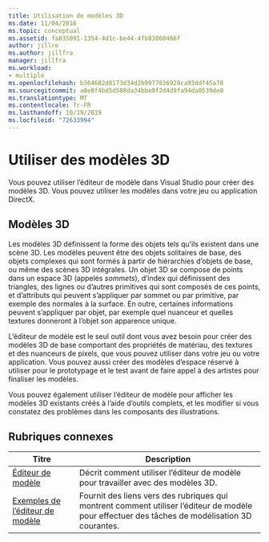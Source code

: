 ```yaml
---
title: Utilisation de modèles 3D
ms.date: 11/04/2016
ms.topic: conceptual
ms.assetid: fa035091-1354-4d1c-be44-4fb83860466f
author: jillre
ms.author: jillfra
manager: jillfra
ms.workload:
- multiple
ms.openlocfilehash: b364682d8173d34d2b9977836929ca93ddf45a78
ms.sourcegitcommit: a8e8f4bd5d508da34bbe9f2d4d9fa94da0539de0
ms.translationtype: MT
ms.contentlocale: fr-FR
ms.lasthandoff: 10/19/2019
ms.locfileid: "72633994"
---
```

# <a name="work-with-3d-models"></a>Utiliser des modèles 3D

Vous pouvez utiliser l’éditeur de modèle dans Visual Studio pour créer des modèles 3D. Vous pouvez utiliser les modèles dans votre jeu ou application DirectX.

## <a name="3d-models"></a>Modèles 3D

Les modèles 3D définissent la forme des objets tels qu’ils existent dans une scène 3D. Les modèles peuvent être des objets solitaires de base, des objets complexes qui sont formés à partir de hiérarchies d’objets de base, ou même des scènes 3D intégrales. Un objet 3D se compose de points dans un espace 3D (appelés *sommets*), d’index qui définissent des triangles, des lignes ou d’autres primitives qui sont composés de ces points, et d’attributs qui peuvent s’appliquer par sommet ou par primitive, par exemple des normales à la surface. En outre, certaines informations peuvent s’appliquer par objet, par exemple quel nuanceur et quelles textures donneront à l’objet son apparence unique.

L’éditeur de modèle est le seul outil dont vous avez besoin pour créer des modèles 3D de base comportant des propriétés de matériau, des textures et des nuanceurs de pixels, que vous pouvez utiliser dans votre jeu ou votre application. Vous pouvez aussi créer des modèles d’espace réservé à utiliser pour le prototypage et le test avant de faire appel à des artistes pour finaliser les modèles.

Vous pouvez également utiliser l’éditeur de modèle pour afficher les modèles 3D existants créés à l’aide d’outils complets, et les modifier si vous constatez des problèmes dans les composants des illustrations.

## <a name="related-topics"></a>Rubriques connexes

|Titre|Description|
|-----------|-----------------|
|[Éditeur de modèle](../designers/model-editor.md)|Décrit comment utiliser l’éditeur de modèle pour travailler avec des modèles 3D.|
|[Exemples de l’éditeur de modèle](../designers/how-to-create-a-basic-3-d-model.md)|Fournit des liens vers des rubriques qui montrent comment utiliser l’éditeur de modèle pour effectuer des tâches de modélisation 3D courantes.|